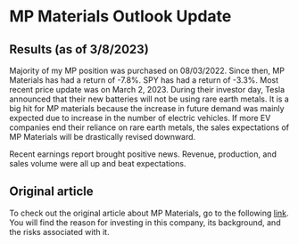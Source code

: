 # MP Materials Outlook Update

## Results (as of 3/8/2023)

Majority of my MP position was purchased on 08/03/2022. Since then, MP Materials has had a return of -7.8%. SPY has had a return of -3.3%. Most recent price update was on March 2, 2023. During their investor day, Tesla announced that their new batteries will not be using rare earth metals. It is a big hit for MP materials because the increase in future demand was mainly expected due to increase in the number of electric vehicles. If more EV companies end their reliance on rare earth metals, the sales expectations of MP Materials will be drastically revised downward.

Recent earnings report brought positive news. Revenue, production, and sales volume were all up and beat expectations.

## Original article

To check out the original article about MP Materials, go to the following [link](https://github.com/coolnikitav/nikitas-notebook/blob/main/investing/mp-materials-purchase.md). You will find the reason for investing in this company, its background, and the risks associated with it.
